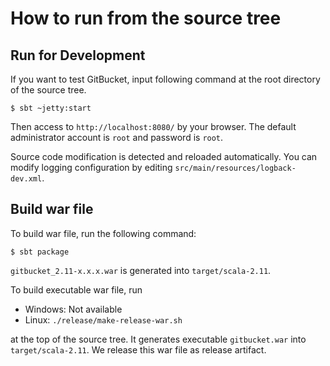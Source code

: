 How to run from the source tree
========

Run for Development
--------

If you want to test GitBucket, input following command at the root directory of the source tree.

```
$ sbt ~jetty:start
```

Then access to `http://localhost:8080/` by your browser. The default administrator account is `root` and password is `root`.

Source code modification is detected and reloaded automatically. You can modify logging configuration by editing `src/main/resources/logback-dev.xml`.

Build war file
--------

To build war file, run the following command:

```
$ sbt package
```

`gitbucket_2.11-x.x.x.war` is generated into `target/scala-2.11`.

To build executable war file, run

*  Windows: Not available
*  Linux: `./release/make-release-war.sh`

at the top of the source tree. It generates executable `gitbucket.war` into `target/scala-2.11`. We release this war file as release artifact.
